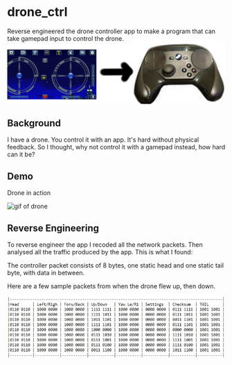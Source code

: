 # drone_ctrl
Reverse engineered the drone controller app to make a program that can take gamepad input to control the drone.
![one image, thousand words](https://github.com/dumheter/drone_ctrl/blob/master/resources/tldr.png?raw=true)


## Background
I have a drone. You control it with an app. It's hard without physical feedback.
So I thought, why not control it with a gamepad instead, how hard can it be?

## Demo
Drone in action

![gif of drone](https://github.com/dumheter/drone_ctrl/blob/master/resources/demo.gif?raw=true)

## Reverse Engineering
To reverse engineer the app I recoded all the network packets. Then analysed all the traffic produced by the app.
This is what I found:

The controller packet consists of 8 bytes, one static head and one static tail byte, with data in between.

Here are a few sample packets from when the drone flew up, then down.

![table](https://github.com/dumheter/drone_ctrl/blob/master/resources/table.JPG?raw=true)

